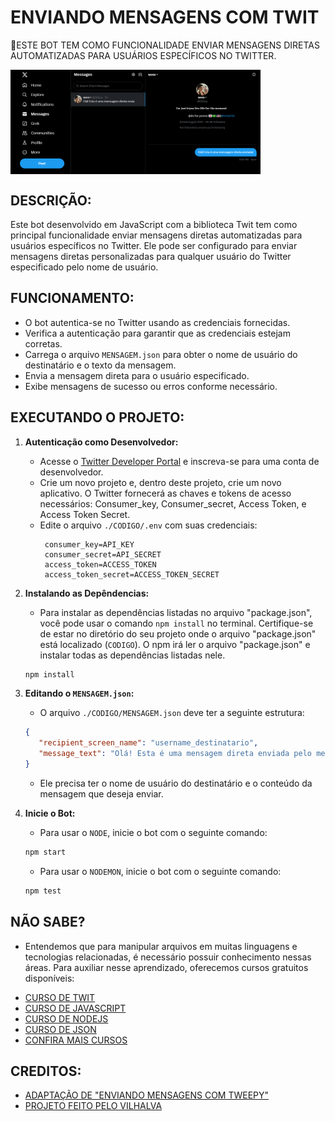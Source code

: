 # ENVIANDO MENSAGENS COM TWIT
🚀ESTE BOT TEM COMO FUNCIONALIDADE ENVIAR MENSAGENS DIRETAS AUTOMATIZADAS PARA USUÁRIOS ESPECÍFICOS NO TWITTER.

<img src="FOTO.png" align="center" width="400"> <br>

## DESCRIÇÃO:
Este bot desenvolvido em JavaScript com a biblioteca Twit tem como principal funcionalidade enviar mensagens diretas automatizadas para usuários específicos no Twitter. Ele pode ser configurado para enviar mensagens diretas personalizadas para qualquer usuário do Twitter especificado pelo nome de usuário.

## FUNCIONAMENTO:
- O bot autentica-se no Twitter usando as credenciais fornecidas.
- Verifica a autenticação para garantir que as credenciais estejam corretas.
- Carrega o arquivo `MENSAGEM.json` para obter o nome de usuário do destinatário e o texto da mensagem.
- Envia a mensagem direta para o usuário especificado.
- Exibe mensagens de sucesso ou erros conforme necessário.

## EXECUTANDO O PROJETO:
1. **Autenticação como Desenvolvedor:**
   - Acesse o [Twitter Developer Portal](https://developer.twitter.com/) e inscreva-se para uma conta de desenvolvedor.
   - Crie um novo projeto e, dentro deste projeto, crie um novo aplicativo. O Twitter fornecerá as chaves e tokens de acesso necessários: Consumer_key, Consumer_secret, Access Token, e Access Token Secret.
   - Edite o arquivo `./CODIGO/.env` com suas credenciais:
     ```plaintext
      consumer_key=API_KEY
      consumer_secret=API_SECRET
      access_token=ACCESS_TOKEN
      access_token_secret=ACCESS_TOKEN_SECRET
     ```

2. **Instalando as Depêndencias:**
   - Para instalar as dependências listadas no arquivo "package.json", você pode usar o comando `npm install` no terminal. Certifique-se de estar no diretório do seu projeto onde o arquivo "package.json" está localizado (`CODIGO`). O npm irá ler o arquivo "package.json" e instalar todas as dependências listadas nele. 

   ```bash
   npm install
   ```

3. **Editando o `MENSAGEM.json`:**
   - O arquivo `./CODIGO/MENSAGEM.json` deve ter a seguinte estrutura:

   ```json
   {
      "recipient_screen_name": "username_destinatario",
      "message_text": "Olá! Esta é uma mensagem direta enviada pelo meu bot."
   }
   ```

   - Ele precisa ter o nome de usuário do destinatário e o conteúdo da mensagem que deseja enviar.

4. **Inicie o Bot:**
   - Para usar o `NODE`, inicie o bot com o seguinte comando:
    ```bash
    npm start
    ```

    - Para usar o `NODEMON`, inicie o bot com o seguinte comando:
    ```bash
    npm test
    ```

## NÃO SABE?
- Entendemos que para manipular arquivos em muitas linguagens e tecnologias relacionadas, é necessário possuir conhecimento nessas áreas. Para auxiliar nesse aprendizado, oferecemos cursos gratuitos disponíveis:
* [CURSO DE TWIT](https://github.com/VILHALVA/CURSO-DE-TWIT)
* [CURSO DE JAVASCRIPT](https://github.com/VILHALVA/CURSO-DE-JAVASCRIPT)
* [CURSO DE NODEJS](https://github.com/VILHALVA/CURSO-DE-NODEJS)
* [CURSO DE JSON](https://github.com/VILHALVA/CURSO-DE-JSON)
* [CONFIRA MAIS CURSOS](https://github.com/VILHALVA?tab=repositories&q=+topic:CURSO)

## CREDITOS:
- [ADAPTAÇÃO DE "ENVIANDO MENSAGENS COM TWEEPY"](https://github.com/VILHALVA/ENVIANDO-MENSAGENS-COM-TWEEPY)
- [PROJETO FEITO PELO VILHALVA](https://github.com/VILHALVA)

